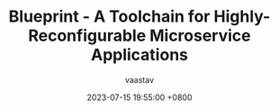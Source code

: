 ---
title: Blueprint - A Toolchain for Highly-Reconfigurable Microservice Applications
author: vaastav
date: 2023-07-15 19:55:00 +0800
pin: true
venue: SOSP'23
pdf: assets/pdf/blueprint_sosp.pdf
---